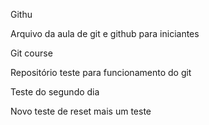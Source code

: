 Githu

Arquivo da aula de git e github para iniciantes

Git course

Repositório teste para funcionamento do git

Teste do segundo dia

Novo teste de reset
mais um teste
